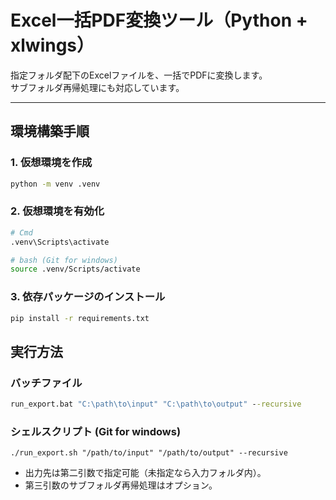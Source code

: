 
# Excel一括PDF変換ツール（Python + xlwings）

指定フォルダ配下のExcelファイルを、一括でPDFに変換します。  
サブフォルダ再帰処理にも対応しています。

---

## 環境構築手順
### 1. 仮想環境を作成
```bash
python -m venv .venv
```

### 2. 仮想環境を有効化
```bash
# Cmd
.venv\Scripts\activate

# bash (Git for windows)
source .venv/Scripts/activate
```

### 3. 依存パッケージのインストール
```bash
pip install -r requirements.txt
```

## 実行方法
### バッチファイル
```bat
run_export.bat "C:\path\to\input" "C:\path\to\output" --recursive
```

### シェルスクリプト (Git for windows)
```
./run_export.sh "/path/to/input" "/path/to/output" --recursive
```

- 出力先は第二引数で指定可能（未指定なら入力フォルダ内）。
- 第三引数のサブフォルダ再帰処理はオプション。
